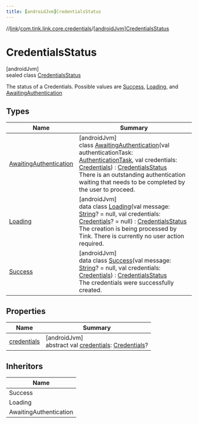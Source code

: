 ```yaml
---
title: [androidJvm]CredentialsStatus
---
```

//[link](../../../index.html)/[com.tink.link.core.credentials](../index.html)/[[androidJvm]CredentialsStatus](index.html)



# CredentialsStatus



[androidJvm]\
sealed class [CredentialsStatus](index.html)

The status of a Credentials. Possible values are [Success](-success/index.html), [Loading](-loading/index.html), and [AwaitingAuthentication](-awaiting-authentication/index.html)



## Types


| Name | Summary |
|---|---|
| [AwaitingAuthentication](-awaiting-authentication/index.html) | [androidJvm]<br>class [AwaitingAuthentication](-awaiting-authentication/index.html)(val authenticationTask: [AuthenticationTask](../../com.tink.link.authentication/[android-jvm]-authentication-task/index.html), val credentials: [Credentials](../../com.tink.model.credentials/[android-jvm]-credentials/index.html)) : [CredentialsStatus](index.html)<br>There is an outstanding authentication waiting that needs to be completed by the user to proceed. |
| [Loading](-loading/index.html) | [androidJvm]<br>data class [Loading](-loading/index.html)(val message: [String](https://kotlinlang.org/api/latest/jvm/stdlib/kotlin/-string/index.html)? = null, val credentials: [Credentials](../../com.tink.model.credentials/[android-jvm]-credentials/index.html)? = null) : [CredentialsStatus](index.html)<br>The creation is being processed by Tink. There is currently no user action required. |
| [Success](-success/index.html) | [androidJvm]<br>data class [Success](-success/index.html)(val message: [String](https://kotlinlang.org/api/latest/jvm/stdlib/kotlin/-string/index.html)? = null, val credentials: [Credentials](../../com.tink.model.credentials/[android-jvm]-credentials/index.html)) : [CredentialsStatus](index.html)<br>The credentials were successfully created. |


## Properties


| Name | Summary |
|---|---|
| [credentials](credentials.html) | [androidJvm]<br>abstract val [credentials](credentials.html): [Credentials](../../com.tink.model.credentials/[android-jvm]-credentials/index.html)? |


## Inheritors


| Name |
|---|
| Success |
| Loading |
| AwaitingAuthentication |

